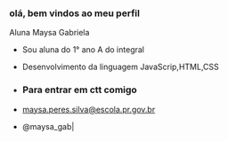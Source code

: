 ### olá, bem vindos ao meu perfil
Aluna Maysa Gabriela 

- Sou aluna do 1° ano A do integral
- Desenvolvimento da linguagem JavaScrip,HTML,CSS

- ### Para entrar em ctt comigo
- maysa.peres.silva@escola.pr.gov.br
- @maysa_gab|[](https://hk.on.cc/cnt/entertainment/20230929/photo/bkn-20230929114227313-0929_00862_001_04x.jpg?20230929144111)
